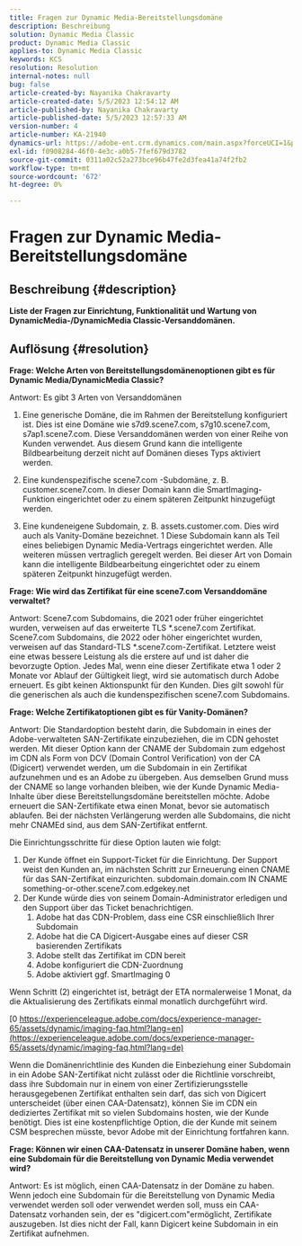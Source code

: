 ```yaml
---
title: Fragen zur Dynamic Media-Bereitstellungsdomäne
description: Beschreibung
solution: Dynamic Media Classic
product: Dynamic Media Classic
applies-to: Dynamic Media Classic
keywords: KCS
resolution: Resolution
internal-notes: null
bug: false
article-created-by: Nayanika Chakravarty
article-created-date: 5/5/2023 12:54:12 AM
article-published-by: Nayanika Chakravarty
article-published-date: 5/5/2023 12:57:33 AM
version-number: 4
article-number: KA-21940
dynamics-url: https://adobe-ent.crm.dynamics.com/main.aspx?forceUCI=1&pagetype=entityrecord&etn=knowledgearticle&id=c4944056-dfea-ed11-a7c6-6045bd006704
exl-id: f0908284-46f0-4e3c-a0b5-7fef679d3782
source-git-commit: 0311a02c52a273bce96b47fe2d3fea41a74f2fb2
workflow-type: tm+mt
source-wordcount: '672'
ht-degree: 0%

---
```


# Fragen zur Dynamic Media-Bereitstellungsdomäne

## Beschreibung {#description}


<b>Liste der Fragen zur Einrichtung, Funktionalität und Wartung von DynamicMedia-/DynamicMedia Classic-Versanddomänen.</b>


## Auflösung {#resolution}


<b>Frage: Welche Arten von Bereitstellungsdomänenoptionen gibt es für Dynamic Media/DynamicMedia Classic?</b>

Antwort: Es gibt 3 Arten von Versanddomänen

1) Eine generische Domäne, die im Rahmen der Bereitstellung konfiguriert ist. Dies ist eine Domäne wie s7d9.scene7.com, s7g10.scene7.com, s7ap1.scene7.com.
Diese Versanddomänen werden von einer Reihe von Kunden verwendet. Aus diesem Grund kann die intelligente Bildbearbeitung derzeit nicht auf Domänen dieses Typs aktiviert werden.

2) Eine kundenspezifische scene7.com -Subdomäne, z. B. customer.scene7.com. In dieser Domain kann die SmartImaging-Funktion eingerichtet oder zu einem späteren Zeitpunkt hinzugefügt werden.

3) Eine kundeneigene Subdomain, z. B. assets.customer.com. Dies wird auch als Vanity-Domäne bezeichnet. 1 Diese Subdomain kann als Teil eines beliebigen Dynamic Media-Vertrags eingerichtet werden. Alle weiteren müssen vertraglich geregelt werden. Bei dieser Art von Domain kann die intelligente Bildbearbeitung eingerichtet oder zu einem späteren Zeitpunkt hinzugefügt werden.

<b>Frage: Wie wird das Zertifikat für eine scene7.com Versanddomäne verwaltet?</b>

Antwort: Scene7.com Subdomains, die 2021 oder früher eingerichtet wurden, verweisen auf das erweiterte TLS \*.scene7.com Zertifikat. Scene7.com Subdomains, die 2022 oder höher eingerichtet wurden, verweisen auf das Standard-TLS \*.scene7.com-Zertifikat. Letztere weist eine etwas bessere Leistung als die erstere auf und ist daher die bevorzugte Option. Jedes Mal, wenn eine dieser Zertifikate etwa 1 oder 2 Monate vor Ablauf der Gültigkeit liegt, wird sie automatisch durch Adobe erneuert. Es gibt keinen Aktionspunkt für den Kunden. Dies gilt sowohl für die generischen als auch die kundenspezifischen scene7.com Subdomains.

<b>Frage: Welche Zertifikatoptionen gibt es für Vanity-Domänen?</b>

Antwort: Die Standardoption besteht darin, die Subdomain in eines der Adobe-verwalteten SAN-Zertifikate einzubeziehen, die im CDN gehostet werden. Mit dieser Option kann der CNAME der Subdomain zum edgehost im CDN als Form von DCV (Domain Control Verification) von der CA (Digicert) verwendet werden, um die Subdomain in ein Zertifikat aufzunehmen und es an Adobe zu übergeben. Aus demselben Grund muss der CNAME so lange vorhanden bleiben, wie der Kunde Dynamic Media-Inhalte über diese Bereitstellungsdomäne bereitstellen möchte. Adobe erneuert die SAN-Zertifikate etwa einen Monat, bevor sie automatisch ablaufen. Bei der nächsten Verlängerung werden alle Subdomains, die nicht mehr CNAMEd sind, aus dem SAN-Zertifikat entfernt.

Die Einrichtungsschritte für diese Option lauten wie folgt:

1. Der Kunde öffnet ein Support-Ticket für die Einrichtung.    Der Support weist den Kunden an, im nächsten Schritt zur Erneuerung einen CNAME für das SAN-Zertifikat einzurichten.
subdomain.domain.com IN CNAME something-or-other.scene7.com.edgekey.net
2. Der Kunde würde dies von seinem Domain-Administrator erledigen und den Support über das Ticket benachrichtigen.
   1. Adobe hat das CDN-Problem, dass eine CSR einschließlich Ihrer Subdomain
   2. Adobe hat die CA Digicert-Ausgabe eines auf dieser CSR basierenden Zertifikats
   3. Adobe stellt das Zertifikat im CDN bereit
   4. Adobe konfiguriert die CDN-Zuordnung
   5. Adobe aktiviert ggf. SmartImaging 0


Wenn Schritt (2) eingerichtet ist, beträgt der ETA normalerweise 1 Monat, da die Aktualisierung des Zertifikats einmal monatlich durchgeführt wird.

[0 https://experienceleague.adobe.com/docs/experience-manager-65/assets/dynamic/imaging-faq.html?lang=en](https://experienceleague.adobe.com/docs/experience-manager-65/assets/dynamic/imaging-faq.html?lang=de)

Wenn die Domänenrichtlinie des Kunden die Einbeziehung einer Subdomain in ein Adobe SAN-Zertifikat nicht zulässt oder die Richtlinie vorschreibt, dass ihre Subdomain nur in einem von einer Zertifizierungsstelle herausgegebenen Zertifikat enthalten sein darf, das sich von Digicert unterscheidet (über einen CAA-Datensatz), können Sie im CDN ein dediziertes Zertifikat mit so vielen Subdomains hosten, wie der Kunde benötigt. Dies ist eine kostenpflichtige Option, die der Kunde mit seinem CSM besprechen müsste, bevor Adobe mit der Einrichtung fortfahren kann.

<b>Frage: Können wir einen CAA-Datensatz in unserer Domäne haben, wenn eine Subdomain für die Bereitstellung von Dynamic Media verwendet wird?</b>

Antwort: Es ist möglich, einen CAA-Datensatz in der Domäne zu haben. Wenn jedoch eine Subdomain für die Bereitstellung von Dynamic Media verwendet werden soll oder verwendet werden soll, muss ein CAA-Datensatz vorhanden sein, der es &quot;digicert.com&quot;ermöglicht, Zertifikate auszugeben. Ist dies nicht der Fall, kann Digicert keine Subdomain in ein Zertifikat aufnehmen.

